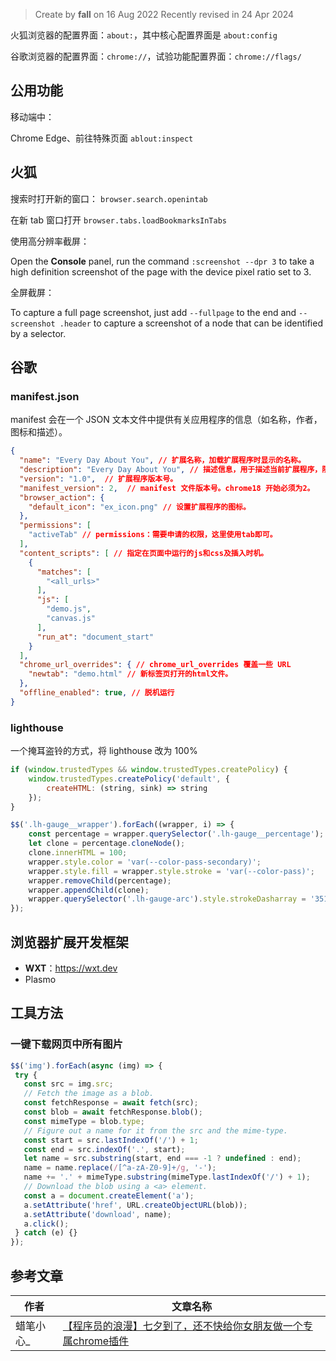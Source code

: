 > Create by **fall** on 16 Aug 2022
> Recently revised in 24 Apr 2024

火狐浏览器的配置界面：`about:`，其中核心配置界面是 `about:config`

谷歌浏览器的配置界面：`chrome://`，试验功能配置界面：`chrome://flags/`

## 公用功能

移动端中：

Chrome Edge、前往特殊页面 `ablout:inspect` 

## 火狐

搜索时打开新的窗口： `browser.search.openintab`

在新 tab 窗口打开 `browser.tabs.loadBookmarksInTabs`

使用高分辨率截屏：

Open the **Console** panel, run the command `:screenshot --dpr 3` to take a high definition screenshot of the page with the device pixel ratio set to 3.

全屏截屏：

To capture a full page screenshot, just add `--fullpage` to the end and `--screenshot .header`  to capture a screenshot of a node that can be identified by a selector.

## 谷歌

### manifest.json

manifest 会在一个 JSON 文本文件中提供有关应用程序的信息（如名称，作者，图标和描述）。 

```json
{
  "name": "Every Day About You", // 扩展名称，加载扩展程序时显示的名称。
  "description": "Every Day About You", // 描述信息，用于描述当前扩展程序，限132个字符。
  "version": "1.0",  // 扩展程序版本号。
  "manifest_version": 2,  // manifest 文件版本号。chrome18 开始必须为2。
  "browser_action": {
    "default_icon": "ex_icon.png" // 设置扩展程序的图标。
  },
  "permissions": [
    "activeTab" // permissions：需要申请的权限，这里使用tab即可。
  ],
  "content_scripts": [ // 指定在页面中运行的js和css及插入时机。
    {
      "matches": [
        "<all_urls>"
      ],
      "js": [
        "demo.js",
        "canvas.js"
      ],
      "run_at": "document_start"
    }
  ],
  "chrome_url_overrides": { // chrome_url_overrides 覆盖一些 URL
    "newtab": "demo.html" // 新标签页打开的html文件。
  },
  "offline_enabled": true, // 脱机运行
}
```

### lighthouse 

一个掩耳盗铃的方式，将 lighthouse 改为 100%

```js
if (window.trustedTypes && window.trustedTypes.createPolicy) {
    window.trustedTypes.createPolicy('default', {
        createHTML: (string, sink) => string
    });
}

$$('.lh-gauge__wrapper').forEach((wrapper, i) => {
    const percentage = wrapper.querySelector('.lh-gauge__percentage');
    let clone = percentage.cloneNode();
    clone.innerHTML = 100;
    wrapper.style.color = 'var(--color-pass-secondary)';
    wrapper.style.fill = wrapper.style.stroke = 'var(--color-pass)';
    wrapper.removeChild(percentage);
    wrapper.appendChild(clone);
    wrapper.querySelector('.lh-gauge-arc').style.strokeDasharray = '351.858,351.858';
});
```



## 浏览器扩展开发框架

- **WXT**：https://wxt.dev
- Plasmo



## 工具方法

### 一键下载网页中所有图片

```js
$$('img').forEach(async (img) => {
 try {
   const src = img.src;
   // Fetch the image as a blob.
   const fetchResponse = await fetch(src);
   const blob = await fetchResponse.blob();
   const mimeType = blob.type;
   // Figure out a name for it from the src and the mime-type.
   const start = src.lastIndexOf('/') + 1;
   const end = src.indexOf('.', start);
   let name = src.substring(start, end === -1 ? undefined : end);
   name = name.replace(/[^a-zA-Z0-9]+/g, '-');
   name += '.' + mimeType.substring(mimeType.lastIndexOf('/') + 1);
   // Download the blob using a <a> element.
   const a = document.createElement('a');
   a.setAttribute('href', URL.createObjectURL(blob));
   a.setAttribute('download', name);
   a.click();
 } catch (e) {}
});
```

## 参考文章

| 作者      | 文章名称                                                     |
| --------- | ------------------------------------------------------------ |
| 蜡笔小心_ | [【程序员的浪漫】七夕到了，还不快给你女朋友做一个专属chrome插件](https://juejin.cn/post/7122332008252080142) |


